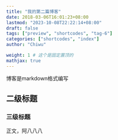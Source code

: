 ```yaml
---
title: "我的第二篇博客"
date: 2018-03-06T16:01:23+08:00
lastmod: "2023-10-08T22:22:14+08:00"
draft: false
tags: ["preview", "shortcodes", "tag-6"]
categories: ["shortcodes", "index"]
author: "Chiwu"

weight: 1 # 这个是固定置顶的
mathjax: true
---
```


博客是markdown格式编写

## 二级标题

### 三级标题

正文，阿八八八